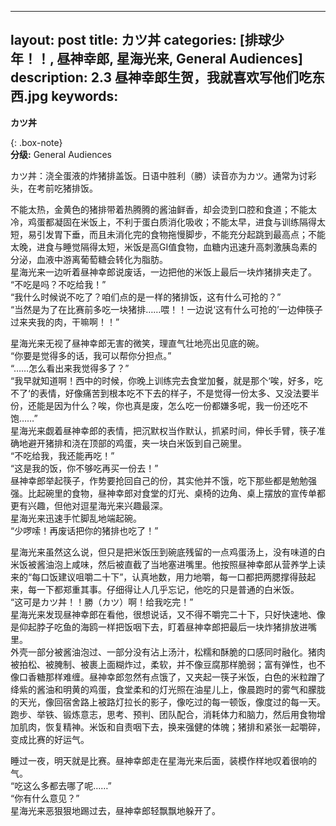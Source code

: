 
---
layout: post
title: カツ丼
categories: [排球少年！！, 昼神幸郎, 星海光来, General Audiences]
description: 2.3 昼神幸郎生贺，我就喜欢写他们吃东西.jpg
keywords: 
---

**カツ丼**


{: .box-note}  
**分级:** General Audiences  

カツ丼：浇全蛋液的炸猪排盖饭。日语中胜利（勝）读音亦为カツ。通常为讨彩头，在考前吃猪排饭。    

不能太热，金黄色的猪排带着热腾腾的酱油鲜香，却会烫到口腔和食道；不能太冷，鸡蛋都凝固在米饭上，不利于蛋白质消化吸收；不能太早，进食与训练隔得太短，易引发胃下垂，而且未消化完的食物拖慢脚步，不能充分起跳到最高点；不能太晚，进食与睡觉隔得太短，米饭是高GI值食物，血糖内迅速升高刺激胰岛素的分泌，血液中游离葡萄糖会转化为脂肪。  
星海光来一边听着昼神幸郎说废话，一边把他的米饭上最后一块炸猪排夹走了。  
“不吃是吗？不吃给我！”  
“我什么时候说不吃了？咱们点的是一样的猪排饭，这有什么可抢的？”  
“当然是为了在比赛前多吃一块猪排……喂！！一边说‘这有什么可抢的’一边伸筷子过来夹我的肉，干嘛啊！！”    

星海光来无视了昼神幸郎无害的微笑，理直气壮地亮出见底的碗。  
“你要是觉得多的话，我可以帮你分担点。”  
“……怎么看出来我觉得多了？”  
“我早就知道啊！西中的时候，你晚上训练完去食堂加餐，就是那个‘唉，好多，吃不了‘的表情，好像痛苦到根本吃不下去的样子，不是觉得一份太多、又没法要半份，还能是因为什么？唉，你也真是废，怎么吃一份都嫌多呢，我一份还吃不饱……”  
星海光来觑着昼神幸郎的表情，把沉默权当作默认，抓紧时间，伸长手臂，筷子准确地避开猪排和浇在顶部的鸡蛋，夹一块白米饭到自己碗里。  
“不吃给我，我还能再吃！”  
“这是我的饭，你不够吃再买一份去！”  
昼神幸郎举起筷子，作势要抢回自己的份，其实他并不饿，吃下那些都是勉勉强强。比起碗里的食物，昼神幸郎对食堂的灯光、桌椅的边角、桌上摆放的宣传单都更有兴趣，但他对逗星海光来兴趣最深。  
星海光来迅速手忙脚乱地端起碗。  
“少啰嗦！再废话把你的猪排也吃了！”    

星海光来虽然这么说，但只是把米饭压到碗底残留的一点鸡蛋汤上，没有味道的白米饭被酱油泡上咸味，然后被直截了当地塞进嘴里。他按照昼神幸郎从营养学上读来的“每口饭建议咀嚼二十下”，认真地数，用力地嚼，每一口都把两腮撑得鼓起来，每一下都郑重其事。仔细得让人几乎忘记，他吃的只是普通的白米饭。  
“这可是カツ丼！！勝（カツ）啊！给我吃完！”  
星海光来发现昼神幸郎在看他，很想说话，又不得不嚼完二十下，只好快速地、像是仰起脖子吃鱼的海鸥一样把饭咽下去，盯着昼神幸郎把最后一块炸猪排放进嘴里。  
外壳一部分被酱油泡过、一部分没有沾上汤汁，松糯和酥脆的口感同时融化。猪肉被拍松、被腌制、被裹上面糊炸过，柔软，并不像豆腐那样脆弱；富有弹性，也不像口香糖那样难缠。昼神幸郎忽然有点饿了，又夹起一筷子米饭，白色的米粒蹭了绛紫的酱油和明黄的鸡蛋，食堂柔和的灯光照在油星儿上，像晨跑时的雾气和朦胧的天光，像回宿舍路上被路灯拉长的影子，像吃过的每一顿饭，像度过的每一天。  
跑步、举铁、锻炼意志，思考、预判、团队配合，消耗体力和脑力，然后用食物增加肌肉，恢复精神。米饭和自责咽下去，换来强健的体魄；猪排和紧张一起嚼碎，变成比赛的好运气。    

睡过一夜，明天就是比赛。昼神幸郎走在星海光来后面，装模作样地叹着很响的气。  
“吃这么多都去哪了呢……”  
“你有什么意见？”  
星海光来恶狠狠地踢过去，昼神幸郎轻飘飘地躲开了。    

